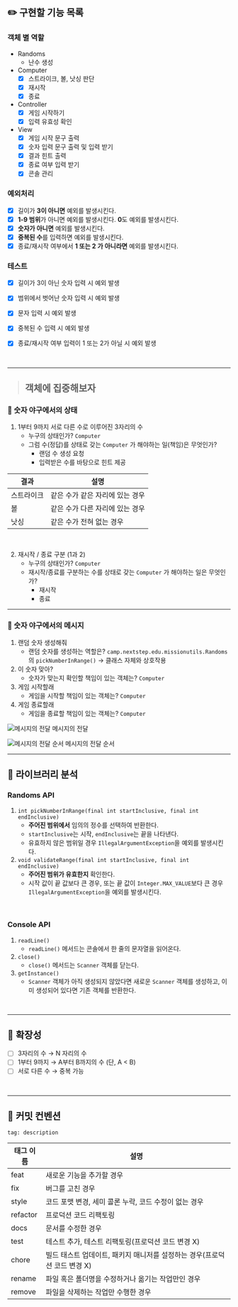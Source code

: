 ## ✏️ 구현할 기능 목록

### 객체 별 역할

[//]: # (### 클래스 별 역할)
- Randoms
    - 난수 생성
- Computer
    - [x]  스트라이크, 볼, 낫싱 판단
    - [x]  재시작
    - [x]  종료
- Controller
    - [x]  게임 시작하기
    - [x]  입력 유효성 확인
- View
    - [x]  게임 시작 문구 출력
    - [x]  숫자 입력 문구 출력 및 입력 받기
    - [x]  결과 힌트 출력
    - [x]  종료 여부 입력 받기
    - [x]  콘솔 관리

### 예외처리

- [x]  길이가 **3이 아니면** 예외를 발생시킨다.
- [x]  **1-9 범위**가 아니면 예외를 발생시킨다. **0**도 예외를 발생시킨다.
- [x]  **숫자가 아니면** 예외를 발생시킨다.
- [x]  **중복된 수**를 입력하면 예외를 발생시킨다.
- [x]  종료/재시작 여부에서 **1 또는 2 가 아니라면** 예외를 발생시킨다.

### 테스트
- [x] 길이가 3이 아닌 숫자 입력 시 예외 발생
- [x] 범위에서 벗어난 숫자 입력 시 예외 발생
- [x] 문자 입력 시 예외 발생
- [x] 중복된 수 입력 시 예외 발생
- [x] 종료/재시작 여부 입력이 1 또는 2가 아닐 시 예외 발생


<br>

---

> ## 객체에 집중해보자

### 🎲 숫자 야구에서의 상태

1. 1부터 9까지 서로 다른 수로 이루어진 3자리의 수
   - 누구의 상태인가? `Computer`
   - 그럼 수(정답)를 상태로 갖는 `Computer` 가 해야하는 일(책임)은 무엇인가?
       - 랜덤 수 생성 요청
       - 입력받은 수를 바탕으로 힌트 제공

| 결과    | 설명 |
|-------| --- |
| 스트라이크 | 같은 수가 같은 자리에 있는 경우 |
| 볼     | 같은 수가 다른 자리에 있는 경우 |
| 낫싱    | 같은 수가 전혀 없는 경우 |

<br>

2. 재시작 / 종료 구분 (1과 2)
   - 누구의 상태인가? `Computer`
   - 재시작/종료를 구분하는 수를 상태로 갖는 `Computer` 가 해야하는 일은 무엇인가?
       - 재시작
       - 종료

---

### 💬 숫자 야구에서의 메시지

1. 랜덤 숫자 생성해줘
    - 랜덤 숫자를 생성하는 역할은? `camp.nextstep.edu.missionutils.Randoms`의 `pickNumberInRange()` → 클래스 자체와 상호작용
2. 이 숫자 맞아?
    - 숫자가 맞는지 확인할 책임이 있는 객체는? `Computer`
3. 게임 시작할래
    - 게임을 시작할 책임이 있는 객체는? `Computer`
4. 게임 종료할래
    - 게임을 종료할 책임이 있는 객체는? `Computer`

![메시지의 전달](https://github.com/Leets-Official/Leets-BE/assets/110026001/055eafa4-376b-4ceb-8726-4ac04d305280)
메시지의 전달

![메시지의 전달 순서](https://github.com/ay-eonii/ProblemSolving/assets/110026001/c2e8e1c7-7228-4c75-9da8-8ea18c40863e)
메시지의 전달 순서

---

## 📕 라이브러리 분석

### Randoms API

1. `int pickNumberInRange(final int startInclusive, final int endInclusive)`
    - **주어진 범위에서** 임의의 정수를 선택하여 반환한다.
    - `startInclusive`는 시작, `endInclusive`는 끝을 나타낸다.
    - 유효하지 않은 범위일 경우 `IllegalArgumentException`을 예외를 발생시킨다.
2. `void validateRange(final int startInclusive, final int endInclusive)`
    - **주어진 범위가 유효한지** 확인한다.
    - 시작 값이 끝 값보다 큰 경우, 또는 끝 값이 `Integer.MAX_VALUE`보다 큰 경우 `IllegalArgumentException`을 예외를 발생시킨다.

<br>

### Console API

1. `readLine()`
    - `readLine()` 메서드는 콘솔에서 한 줄의 문자열을 읽어온다.
2. `close()`
    - `close()` 메서드는 `Scanner` 객체를 닫는다.
3. `getInstance()`
    - `Scanner` 객체가 아직 생성되지 않았다면 새로운 `Scanner` 객체를 생성하고, 이미 생성되어 있다면 기존 객체를 반환한다.

<br>

---



## 📢 확장성

- [ ]  3자리의 수 → N 자리의 수
- [ ]  1부터 9까지 → A부터 B까지의 수 (단, A < B)
- [ ]  서로 다른 수 → 중복 가능

<br>

---

## 📏 커밋 컨벤션

```
tag: description
```

| 태그 이름 | 설명 |
| --- | --- |
| feat | 새로운 기능을 추가할 경우 |
| fix | 버그를 고친 경우 |
| style | 코드 포맷 변경, 세미 콜론 누락, 코드 수정이 없는 경우 |
| refactor | 프로덕션 코드 리팩토링 |
| docs | 문서를 수정한 경우 |
| test | 테스트 추가, 테스트 리팩토링(프로덕션 코드 변경 X) |
| chore | 빌드 태스트 업데이트, 패키지 매니저를 설정하는 경우(프로덕션 코드 변경 X) |
| rename | 파일 혹은 폴더명을 수정하거나 옮기는 작업만인 경우 |
| remove | 파일을 삭제하는 작업만 수행한 경우 |